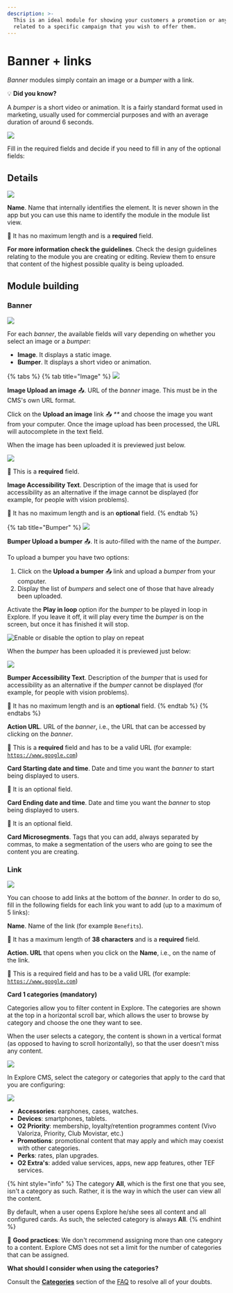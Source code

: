 ```yaml
---
description: >-
  This is an ideal module for showing your customers a promotion or any content
  related to a specific campaign that you wish to offer them.
---
```


# Banner + links

_Banner_ modules simply contain an image or a _bumper_ with a link.

💡 **Did you know?**

A _bumper_ is a short video or animation. It is a fairly standard format used in marketing, usually used for commercial purposes and with an average duration of around 6 seconds.

![](../../.gitbook/assets/image-57.png)

Fill in the required fields and decide if you need to fill in any of the optional fields:

## Details

![](../../.gitbook/assets/image-12.png)

**Name**. Name that internally identifies the element. It is never shown in the app but you can use this name to identify the module in the module list view.‌

​​🔅 It has no maximum length and is a **required** field.‌

**For more information check the guidelines**. Check the design guidelines relating to the module you are creating or editing. Review them to ensure that content of the highest possible quality is being uploaded.

## Module building

### Banner

![](../../.gitbook/assets/image-61.png)

For each _banner_, the available fields will vary depending on whether you select an image or a _bumper_:

* **Image**. It displays a static image.
* **Bumper**. It displays a short video or animation.

{% tabs %}
{% tab title="Image" %}
![](../../.gitbook/assets/image-11.png)

**Image Upload an image** 📤. URL of the _banner_ image. This must be in the CMS's own URL format.

Click on the **Upload an image** link 📤 _\*\*_ and choose the image you want from your computer. Once the image upload has been processed, the URL will autocomplete in the text field.

When the image has been uploaded it is previewed just below.

![](https://lh4.googleusercontent.com/dULPpwb-XaQ083yWLTZF1G1l_7MO0cW70lM7eg5-ZpMvWyZAPBHjJJpMVNjiTUDtgMy1ng2b_JaSkVRGDZd84K0oSvZnzSS9wp_ddXuGkWXzR2Loo3Pbeio_0pm5ESpRuO28cUhx)

🔅 This is a **required** field.

**Image Accessibility Text**. Description of the image that is used for accessibility as an alternative if the image cannot be displayed \(for example, for people with vision problems\).

🔅 It has no maximum length and is an **optional** field.
{% endtab %}

{% tab title="Bumper" %}
![](../../.gitbook/assets/image-21.png)

**Bumper Upload a bumper** 📤. It is auto-filled with the name of the _bumper_.

To upload a bumper you have two options:

1. Click on the **Upload a bumper** 📤 link and upload a _bumper_ from your computer.
2. Display the list of _bumpers_ and select one of those that have already been uploaded.

Activate the **Play in loop** option ifor the _bumper_ to be played in loop in Explore. If you leave it off, it will play every time the _bumper_ is on the screen, but once it has finished it will stop.

![Enable or disable the option to play on repeat](../../.gitbook/assets/image-26.png)

When the _bumper_ has been uploaded it is previewed just below:

![](../../.gitbook/assets/image-37.png)

**Bumper Accessibility Text**. Description of the _bumper_ that is used for accessibility as an alternative if the _bumper_ cannot be displayed \(for example, for people with vision problems\).

🔅 It has no maximum length and is an **optional** field.
{% endtab %}
{% endtabs %}

**Action URL**. URL of the _banner_, i.e., the URL that can be accessed by clicking on the _banner_.

🔅 This is a **required** field and has to be a valid URL \(for example: [`https://www.google.com`](https://www.google.com)\)

**Card Starting date and time**. Date and time you want the _banner_ to start being displayed to users.

🔅 It is an optional field.

**Card Ending date and time**. Date and time you want the _banner_ to stop being displayed to users.

🔅 It is an optional field.

**Card Microsegments**. Tags that you can add, always separated by commas, to make a segmentation of the users who are going to see the content you are creating.

### Link

![](../../.gitbook/assets/image-71.png)

You can choose to add links at the bottom of the _banner_. In order to do so, fill in the following fields for each link you want to add \(up to a maximum of 5 links\):

**Name**. Name of the link \(for example `Benefits`\).

🔅 It has a maximum length of **38 characters** and is a **required** field.

**Action. URL** that opens when you click on the **Name**, i.e., on the name of the link.

🔅 This is a required field and has to be a valid URL \(for example: [`https://www.google.com`](https://www.google.com)\)

**Card 1 categories \(mandatory\)**

Categories allow you to filter content in Explore. The categories are shown at the top in a horizontal scroll bar, which allows the user to browse by category and choose the one they want to see.

When the user selects a category, the content is shown in a vertical format \(as opposed to having to scroll horizontally\), so that the user doesn't miss any content.

![](../../.gitbook/assets/categories_divices-1.png)

In Explore CMS, select the category or categories that apply to the card that you are configuring:

![](../../.gitbook/assets/categories.png)

* **Accessories**: earphones, cases, watches.
* **Devices**: smartphones, tablets.
* **O2 Priority**: membership, loyalty/retention programmes content \(Vivo Valoriza, Priority, Club Movistar, etc.\)
* **Promotions**: promotional content that may apply and which may coexist with other categories.
* **Perks**: rates, plan upgrades.
* **O2 Extra's**: added value services, apps, new app features, other TEF services.

{% hint style="info" %}
The category **All**, which is the first one that you see, isn't a category as such. Rather, it is the way in which the user can view all the content.

By default, when a user opens Explore he/she sees all content and all configured cards. As such, the selected category is always **All**.
{% endhint %}

🎯 **Good practices**: We don't recommend assigning more than one category to a content. Explore CMS does not set a limit for the number of categories that can be assigned.

**What should I consider when using the categories?**

Consult the [**Categories**](../../faq_en-us.md#categories) section of the [FAQ](../../faq_en-us.md) to resolve all of your doubts.


